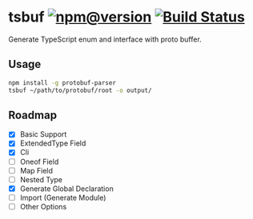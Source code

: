 # tsbuf  [![npm@version](https://img.shields.io/npm/v/tsbuf.svg)](https://www.npmjs.com/package/tsbuf) [![Build Status](https://travis-ci.org/Means88/tsbuf.svg?branch=master)](https://travis-ci.org/Means88/tsbuf)

Generate TypeScript enum and interface with proto buffer.

## Usage
```bash
npm install -g protobuf-parser
tsbuf ~/path/to/protobuf/root -o output/
```


## Roadmap

- [x] Basic Support
- [x] ExtendedType Field
- [x] Cli
- [ ] Oneof Field
- [ ] Map Field
- [ ] Nested Type
- [x] Generate Global Declaration
- [ ] Import (Generate Module)
- [ ] Other Options
